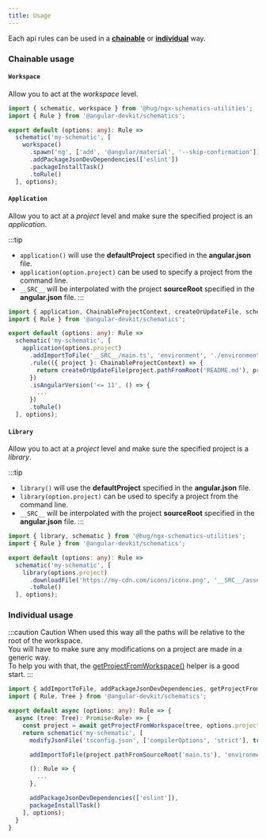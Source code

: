 ```yaml
---
title: Usage
---
```


Each api rules can be used in a [**chainable**](#chainable-usage) or [**individual**](#individual-usage) way.

### Chainable usage

#### `Workspace`

Allow you to act at the *workspace* level.

```ts {6-10}
import { schematic, workspace } from '@hug/ngx-schematics-utilities';
import { Rule } from '@angular-devkit/schematics';

export default (options: any): Rule =>
  schematic('my-schematic', [
    workspace()
      .spawn('ng', ['add', '@angular/material', '--skip-confirmation'])
      .addPackageJsonDevDependencies(['eslint'])
      .packageInstallTask()
      .toRule()
  ], options);
```

#### `Application`

Allow you to act at a *project* level and make sure the specified project is an *application*.

:::tip
- `application()` will use the **defaultProject** specified in the **angular.json** file.
- `application(option.project)` can be used to specify a project from the command line.
- `__SRC__` will be interpolated with the project **sourceRoot** specified in the **angular.json** file.
:::

```ts {6-14}
import { application, ChainableProjectContext, createOrUpdateFile, schematic } from '@hug/ngx-schematics-utilities';
import { Rule } from '@angular-devkit/schematics';

export default (options: any): Rule =>
  schematic('my-schematic', [
    application(options.project)
      .addImportToFile('__SRC__/main.ts', 'environment', './environments/environment')
      .rule(({ project }: ChainableProjectContext) => {
        return createOrUpdateFile(project.pathFromRoot('README.md'), project.name);
      })
      .isAngularVersion('<= 11', () => {
        ...
      })
      .toRule()
  ], options);
```

#### `Library`

Allow you to act at a *project* level and make sure the specified project is a *library*.

:::tip
- `library()` will use the **defaultProject** specified in the **angular.json** file.
- `library(option.project)` can be used to specify a project from the command line.
- `__SRC__` will be interpolated with the project **sourceRoot** specified in the **angular.json** file.
:::

```ts {6-8}
import { library, schematic } from '@hug/ngx-schematics-utilities';
import { Rule } from '@angular-devkit/schematics';

export default (options: any): Rule =>
  schematic('my-schematic', [
    library(options.project)
      .downloadFile('https://my-cdn.com/icons/iconx.png', '__SRC__/assets/icons/icon.png')
      .toRule()
  ], options);
```

### Individual usage

:::caution Caution
When used this way all the paths will be relative to the root of the workspace.<br/>
You will have to make sure any modifications on a project are made in a generic way.<br/>
To help you with that, the [getProjectFromWorkspace()](https://dsi-hug.github.io/ngx-schematics-utilities/apis/angular#getprojectfromworkspace) helper is a good start.
:::

```ts {6,8,10,12-14,16-17}
import { addImportToFile, addPackageJsonDevDependencies, getProjectFromWorkspace, modifyJsonFile, packageInstallTask, schematic } from '@hug/ngx-schematics-utilities';
import { Rule, Tree } from '@angular-devkit/schematics';

export default async (options: any): Rule => {
  async (tree: Tree): Promise<Rule> => {
    const project = await getProjectFromWorkspace(tree, options.project);
    return schematic('my-schematic', [
      modifyJsonFile('tsconfig.json', ['compilerOptions', 'strict'], true),

      addImportToFile(project.pathFromSourceRoot('main.ts'), 'environment', './environments/environment'),

      (): Rule => {
        ...
      },

      addPackageJsonDevDependencies(['eslint']),
      packageInstallTask()
    ], options);
  }
}
```
